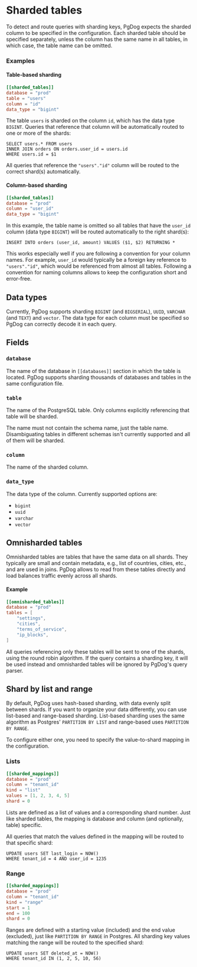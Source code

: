 # Sharded tables

To detect and route queries with sharding keys, PgDog expects the sharded column to be specified in the configuration. Each sharded table should be specified separately, unless the column has the same name in all tables, in which case, the table name can be omitted.

### Examples

#### Table-based sharding

```toml
[[sharded_tables]]
database = "prod"
table = "users"
column = "id"
data_type = "bigint"
```

The table `users` is sharded on the column `id`, which has the data type `BIGINT`. Queries that reference that column will be automatically routed to one or more of the shards:

```postgresql
SELECT users.* FROM users
INNER JOIN orders ON orders.user_id = users.id
WHERE users.id = $1
```

All queries that reference the `"users"."id"` column will be routed to the correct shard(s) automatically.

#### Column-based sharding

```toml
[[sharded_tables]]
database = "prod"
column = "user_id"
data_type = "bigint"
```

In this example, the table name is omitted so all tables that have the `user_id` column (data type `BIGINT`) will be routed automatically to the right shard(s):

```postgresql
INSERT INTO orders (user_id, amount) VALUES ($1, $2) RETURNING *
```

This works especially well if you are following a convention for your column names. For example, `user_id` would typically be a foreign key reference to `"users"."id"`, which would be referenced from almost all tables. Following a convention for naming columns allows to keep the configuration short and error-free.

## Data types

Currently, PgDog supports sharding `BIGINT` (and `BIGSERIAL`), `UUID`, `VARCHAR` (and `TEXT`) and `vector`. The data type for each column must be specified so PgDog can correctly decode it in each query.

## Fields

### `database`

The name of the database in `[[databases]]` section in which the table is located. PgDog supports sharding thousands of databases and tables in the same configuration file.

### `table`

The name of the PostgreSQL table. Only columns explicitly referencing that table will be sharded.

The name must not contain the schema name, just the table name. Disambiguating tables in different schemas isn't currently supported and all of them will be sharded.

### `column`

The name of the sharded column.

### `data_type`

The data type of the column. Currently supported options are:

- `bigint`
- `uuid`
- `varchar`
- `vector`

## Omnisharded tables

Omnisharded tables are tables that have the same data on all shards. They typically are small and contain metadata, e.g., list of countries, cities, etc., and are used in joins. PgDog allows to read from these tables directly and load balances traffic evenly across all shards.

#### Example
```toml
[[omnisharded_tables]]
database = "prod"
tables = [
    "settings",
    "cities",
    "terms_of_service",
    "ip_blocks",
]
```

All queries referencing only these tables will be sent to one of the shards, using the round robin algorithm. If the query contains a sharding key, it will be used instead and omnisharded tables will be ignored by PgDog's query parser.

## Shard by list and range

By default, PgDog uses hash-based sharding, with data evenly split between shards. If you want to organize your data differently, you can use list-based and range-based sharding. List-based sharding uses the same algorithm as Postgres' `PARTITION BY LIST` and range-based uses `PARTITION BY RANGE`.

To configure either one, you need to specify the value-to-shard mapping in the configuration.

### Lists

```toml
[[sharded_mappings]]
database = "prod"
column = "tenant_id"
kind = "list"
values = [1, 2, 3, 4, 5]
shard = 0
```

Lists are defined as a list of values and a corresponding shard number. Just like sharded tables, the mapping is database and column (and optionally, table) specific.

All queries that match the values defined in the mapping will be routed to that specific shard:

```postgresql
UPDATE users SET last_login = NOW()
WHERE tenant_id = 4 AND user_id = 1235
```

### Range

```toml
[[sharded_mappings]]
database = "prod"
column = "tenant_id"
kind = "range"
start = 1
end = 100
shard = 0
```

Ranges are defined with a starting value (included) and the end value (excluded), just like `PARTITION BY RANGE` in Postgres. All sharding key values matching the range will be routed to the specified shard:

```postgresql
UPDATE users SET deleted_at = NOW()
WHERE tenant_id IN (1, 2, 5, 10, 56)
```

